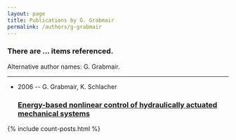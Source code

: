 ```yaml
---
layout: page
title: Publications by G. Grabmair
permalink: /authors/g-grabmair
---
```


<h3 id="number-posts">There are ... items referenced.</h3>
<p id='info-authors'>Alternative author names: G. Grabmair.</p>
<hr />
<ul class="post-list">
<li><span class='post-meta'>2006 -- G. Grabmair, K. Schlacher</span><h3><a class='post-link' href="{{ site.baseurl }}/energy-based-nonlinear-control-of-hydraulically-actuated-mechanical-systems">Energy-based nonlinear control of hydraulically actuated mechanical systems</a></h3></li>

</ul>
{% include count-posts.html %}
